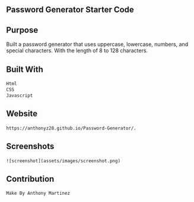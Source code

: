 ## Password Generator Starter Code

## Purpose
 Built a password generator that uses uppercase, lowercase, numbers, and special characters. With the length of 8 to 128 characters.
## Built With
    Html
    CSS
    Javascript
## Website
    https://anthonyz28.github.io/Password-Generator/.
## Screenshots
    ![screenshot](assets/images/screenshot.png)
 
## Contribution
    Make By Anthony Martinez
